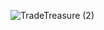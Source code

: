 ![TradeTreasure (2)](https://github.com/chauhansumitdev/Java/assets/103536827/4e51d52b-ec86-49df-9646-308cba2f13b9)
